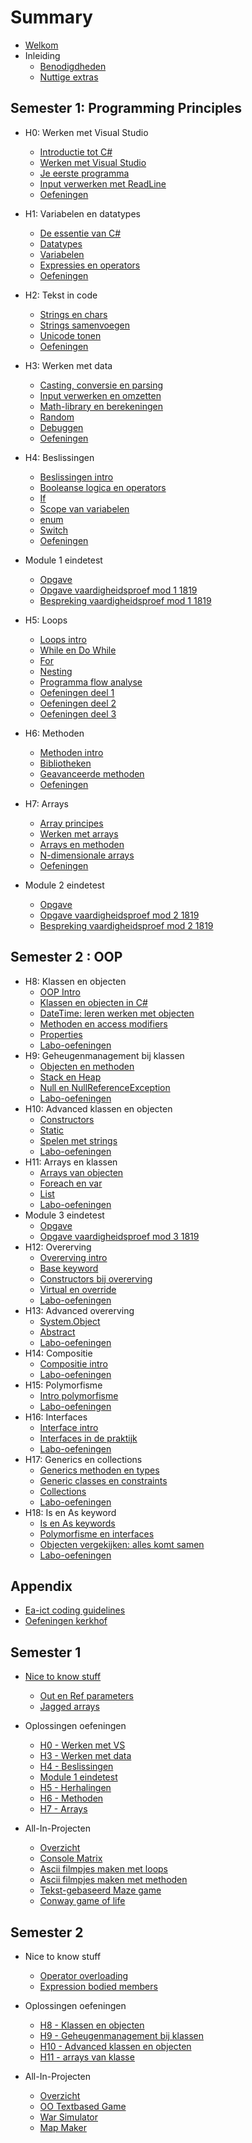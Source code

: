 # Summary

* [Welkom](README.md)
* Inleiding
  * [Benodigdheden](0_intro/benodigdheden.md)
  * [Nuttige extras](0_intro/nuttigeextras.md)


## Semester 1: Programming Principles
* H0: Werken met Visual Studio
  * [Introductie tot C#](0_intro/0_intrototcs.md)
  * [Werken met Visual Studio](0_intro/1_werkenmetvs.md) 
  * [Je eerste programma](0_intro/2_firstprogram.md)
  * [Input verwerken met ReadLine](0_intro/3_console.md)
  * [Oefeningen](0_intro/A_Practica.md)

* H1: Variabelen en datatypes
  * [De essentie van C#](1_csharpbasics/0_csharpessentials.md)
  * [Datatypes](1_csharpbasics/1_datatypes.md)
  * [Variabelen](1_csharpbasics/1b_variabelen.md)
  * [Expressies en operators](1_csharpbasics/2_expressies.md)
  * [Oefeningen](1_csharpbasics/A_practica.md)
  
* H2: Tekst in code
  * [Strings en chars](2_tekst/5_chars_strings.md)
  * [Strings samenvoegen](2_tekst/6_stringInterpolation.md)
  * [Unicode tonen](B_appendix/unicode.md) 
  * [Oefeningen](2_tekst/a_practica.md)
  
* H3: Werken met data
  * [Casting, conversie en parsing](3_data/4_converteren_casting.md)
  * [Input verwerken en omzetten](3_data/4b_inputconverten.md)
  * [Math-library en berekeningen](3_data/4c_math.md)
  * [Random](3_data/random.md)
  * [Debuggen](3_data/5_debuggen.md)
  * [Oefeningen](3_data/A_Practica.md) 
* H4: Beslissingen
  * [Beslissingen intro](4_beslissingen/0_beslissingen_intro.md)
  * [Booleanse logica en operators](4_beslissingen/1_logic_and_relationsoperator.md)
  * [If](4_beslissingen/0_if.md)
  * [Scope van variabelen](4_beslissingen/3_scope.md)
  * [enum](B_appendix/enum.md)
  * [Switch](4_beslissingen/2_switch.md)
  * [Oefeningen](4_beslissingen/a_practica.md)
* Module 1 eindetest
  * [Opgave](4_beslissingen/b_allinonemodule1.md)
  * [Opgave vaardigheidsproef mod 1 1819](4_beslissingen/b_vaardig1819.md)
  * [Bespreking vaardigheidsproef mod 1 1819](4_beslissingen/b_allinonemodule1errors.md)
* H5: Loops
  * [Loops intro](5_herhalingen/0_loops_intro.md)
  * [While en Do While](5_herhalingen/1_while_dowhile.md)
  * [For](5_herhalingen/2_for.md)
  * [Nesting](5_herhalingen/3_nesting.md)
  * [Programma flow analyse](5_herhalingen/4_programflow.md)
  * [Oefeningen deel 1](5_herhalingen/A_practica.md)
  * [Oefeningen deel 2](5_herhalingen/c_practica.md)
  * [Oefeningen deel 3](5_herhalingen/b_practica.md)

* H6: Methoden
  * [Methoden intro](6_methoden/0_intromethods.md)
  * [Bibliotheken](6_methoden/1_bibliotheken.md)
  * [Geavanceerde methoden](6_methoden/3_advancedmethod.md)  
  * [Oefeningen](6_methoden/b_practica.md)

* H7: Arrays
  * [Array principes](7_arrays/1_ArraysBasics.md)
  * [Werken met arrays](7_arrays/2_werken_met_arrays.md)
  * [Arrays en methoden](7_arrays/3_arrays_en_methoden.md)
  * [N-dimensionale arrays](7_arrays/4_ndimensionalArrays.md)
  * [Oefeningen](7_arrays/A_practica.md)
  
* Module 2 eindetest
  * [Opgave](7_arrays/b_allinonemodule2.md)
  * [Opgave vaardigheidsproef mod 2 1819](7_arrays/b_vaardigmod21819.md)
  * [Bespreking vaardigheidsproef mod 2 1819](7_arrays/b_allinonemodule2errors.md)

##  Semester 2 : OOP

* H8: Klassen en objecten
  * [OOP Intro](6_klassen_en_objecten/0_oop_intro.md)
  * [Klassen en objecten in C#](6_klassen_en_objecten/0b_oopincs.md)
  * [DateTime: leren werken met objecten](6_klassen_en_objecten/datetime.md)
  * [Methoden en access modifiers](6_klassen_en_objecten/0c_simpleobjects.md)
  * [Properties](6_klassen_en_objecten/2_properties.md)
  * [Labo-oefeningen](6_klassen_en_objecten/A_practica.md)
* H9: Geheugenmanagement bij klassen
  * [Objecten en methoden](6_klassen_en_objecten/6b_objectenenmethoden.md)
  * [Stack en Heap](6_klassen_en_objecten/6_memorymanagement.md)
  * [Null en NullReferenceException](6_klassen_en_objecten/nullreference.md)
  * [Labo-oefeningen](6_klassen_en_objecten/A_poke1.md)
* H10: Advanced klassen en objecten
  * [Constructors](6_klassen_en_objecten/1_constructors.md)
  * [Static](6_klassen_en_objecten/5_static.md)
  * [Spelen met strings](6_klassen_en_objecten/strings.md)
  * [Labo-oefeningen](6_klassen_en_objecten/A_practica3.md)
* H11: Arrays en klassen
  * [Arrays van objecten](6_klassen_en_objecten/7_arraysvanobj.md)
  * [Foreach en var](7_arrays/3_foreach.md)
  * [List](7_arrays/4_list.md)
  * [Labo-oefeningen](6_klassen_en_objecten/A_practicaMem.md)
* Module 3 eindetest
    * [Opgave](7_arrays/b_allinonemodule3.md)
    * [Opgave vaardigheidsproef mod 3 1819](7_arrays/b_vaardig1819.md)
* H12: Overerving
  * [Overerving intro](7_overerving/0_overerving_intro.MD)
  * [Base keyword](7_overerving/2_base.md)
  * [Constructors bij overerving](7_overerving/3_constructors_inheritance.md)
  * [Virtual en override](7_overerving/1_virtual_override.md)
  * [Labo-oefeningen](7_overerving/A_PracticaSimpel.md)
* H13: Advanced overerving
  * [System.Object](7_overerving/4_System_Object.md)
  * [Abstract](7_overerving/5_abstract.md)
  * [Labo-oefeningen](7_overerving/A_Practica.md)
* H14: Compositie
  * [Compositie intro](8_compositie/0_compositie_intro.MD)
  * [Labo-oefeningen](8_compositie/A_Practica.md)
* H15: Polymorfisme
  * [Intro polymorfisme](11_polymorfisme/11_polymo_intro.MD)
  * [Labo-oefeningen](11_polymorfisme/A_Practica.md)
* H16: Interfaces
  * [Interface intro](9_interfaces/1_Interface_intro.MD) 
  * [Interfaces in de praktijk](9_interfaces/2_InterfacesInPraktijk.md)
  * [Labo-oefeningen](9_interfaces/A_practica.md)
* H17: Generics en collections
  * [Generics methoden en types](10_generics/0_generics_intro.MD)
  * [Generic classes en constraints](10_generics/2_genericclasses_en_constraints.md)
  * [Collections](10_generics/8_Collections.md)
  * [Labo-oefeningen](10_generics/A_Practica.md)
* H18: Is en As keyword
  * [Is en As keywords](12_IsAs/1_IsAs.md)
  * [Polymorfisme en interfaces](12_IsAs/2_Polymorfisme_Interfaces.md)
  * [Objecten vergekijken: alles komt samen](12_IsAs/6_equals.md)
  * [Labo-oefeningen](12_IsAs/A_Practica.md)

## Appendix

* [Ea-ict coding guidelines](B_appendix/codingguidelines.md)
* [Oefeningen kerkhof](B_appendix/graveyard.md)

## Semester 1

* [Nice to know stuff](B_appendix/prostuff.md)
   * [Out en Ref parameters](6_methoden/2_outenref.md)
   * [Jagged arrays](7_arrays/5_jaggedArrays.md)
  
* Oplossingen oefeningen
    * [H0 - Werken met VS](0_intro/opl_apractica.md)
    * [H3 - Werken met data](3_data/a_oplpractica.md)
    * [H4 - Beslissingen](4_beslissingen/a_oplpractica.md)
    * [Module 1 eindetest](4_beslissingen/b_oplallinonemodule1.md)
    * [H5 - Herhalingen](5_herhalingen/opl_a_practica.md)
    * [H6 - Methoden](6_methoden/opl_b_practica.md)
    * [H7 - Arrays](7_arrays/opl_a_practica.md)
* All-In-Projecten
  * [Overzicht](A_DEEL1_AllInOne/0_Deel1_IntroductieAllInOne.md)
  * [Console Matrix](A_DEEL1_AllInOne/1_ConsoleMatrix.md)
  * [Ascii filmpjes maken met loops](A_DEEL1_AllInOne/3_AsciiMovieWithLoops.md)
  * [Ascii filmpjes maken met methoden](A_DEEL1_AllInOne/2_AsciiMoviesWithMethods.md)
  * [Tekst-gebaseerd Maze game](A_DEEL1_AllInOne/4_MazeGame.md)
  * [Conway game of life](A_DEEL1_AllInOne/5_conway.md)

## Semester 2
* Nice to know stuff
  * [Operator overloading](6_klassen_en_objecten/8_operatoroverloading.md)
  * [Expression bodied members](6_klassen_en_objecten/6_exprbody.md)
* Oplossingen oefeningen
  * [H8 - Klassen en objecten](6_klassen_en_objecten/opl_apractica.md)
  * [H9 - Geheugenmanagement bij klassen](6_klassen_en_objecten/opl_poke2.md)
  * [H10 - Advanced klassen en objecten](6_klassen_en_objecten/opl_practica3.md)
  * [H11 - arrays van klasse](7_arrays/opl_practica3.md)
  
* All-In-Projecten
  * [Overzicht](A_DEEL2_AllInOne/0_Deel2_IntroductieAllInOne.md)
  * [OO Textbased Game](A_DEEL2_AllInOne/2_OOTextGame.md)
  * [War Simulator](A_DEEL2_AllInOne/3_WarGame.md)
  * [Map Maker](A_DEEL2_AllInOne/1_MapMapker.md) 